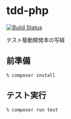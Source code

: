 # tdd-php

[![Build Status](https://travis-ci.org/oppara/tdd-php.svg?branch=master)](https://travis-ci.org/oppara/tdd-php)

テスト駆動開発本の写経


## 前準備

```
% composer install
```

## テスト実行

```
% composer run test
```
